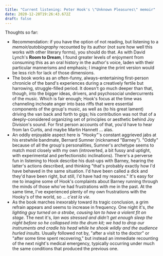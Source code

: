 ```yaml
---
title: "Current listening: Peter Hook's \"Unknown Pleasures\" memoir"
date: 2020-12-28T19:26:43.672Z
draft: false
---
```

Thoughts so far:

* Recommendation: if you have the option of not reading, but listening to a *memoir/autobiography* recounted by its author (not sure how well this works with other literary forms), you should do that. As with David Lynch's **Room to Dream**, I found greater levels of enjoyment from consuming this as an oral history in the author's voice, laden with their particular mannerisms and emphasis; I imagine the print version would be less rich for lack of those dimensions.
* The book works as an often-funny, always-entertaining first-person chronicle of the band's experiences during a creatively fertile but harrowing, struggle-filled period. It doesn't go much deeper than that, though, into the bigger ideas, drivers, and psychosocial undercurrents of the music. Which is fair enough; Hook's focus at the time was channeling inchoate anger into bass riffs that were essential components of the group's music, as well as (to his great lament) driving the van back and forth to gigs; his contribution was not that of a deeply-considered organizing set of principles or aesthetic behind Joy Division's sound. For first person accounts of that, you'd have to hear from Ian Curtis, and maybe Martin Hannett ... alas.
* An oddly enjoyable aspect here is "Hooky"'s constant aggrieved jabs at his erstwhile bandmate, Bernard Sumner (nicknamed "Barney"). "Oddly" because of all the group's personalities, Sumner's archetype seems to match most closely with my own (introverted, a bit fussy and uptight, with experimental and perfectionistic inclinations). There's a perverse fun in listening to Hook describe his dust-ups with Barney, hearing the latter's actions described, and thinking "that's probably exactly how I'd have behaved in the same situation. I'd have been called a dick and they'd have been right, but still, I'd have had my reasons." It's easy for me to imagine some of Hook's complaints about Barney running through the minds of those who've had frustrations with me in the past. At the same time, I've experienced plenty of my own frustrations with the Hooky's of the world, so ... *c'est la vie.*
* As the book marches inexorably toward its tragic conclusion, a grim refrain appears and seems to increase in frequency. One night it's, *the lighting guy turned on a strobe, causing Ian to have a violent fit on stage.* The next it's, *Ian was stressed and didn't get enough sleep the night before so he collapsed into the drum kit; we had to drop our instruments and cradle his head while he shook wildly and the audience hurled insults.* Usually followed not by, "after a visit to the doctor" or "after some time spent recovering," but instead an immediate recounting of the next night's medical emergency, typically occurring under much the same conditions that produced the previous one.